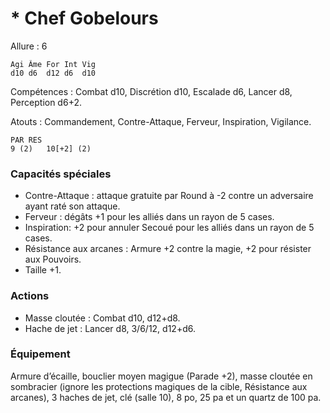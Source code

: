 # * Chef Gobelours

Allure : 6

	Agi	Âme	For	Int	Vig
	d10	d6	d12	d6	d10

Compétences : Combat d10, Discrétion d10, Escalade d6, Lancer d8, Perception d6+2.

Atouts : Commandement, Contre-Attaque, Ferveur, Inspiration, Vigilance.

	PAR	RES
	9 (2)	10[+2] (2)

### Capacités spéciales
- Contre-Attaque : attaque gratuite par Round à -2 contre un adversaire ayant raté son attaque.
- Ferveur : dégâts +1 pour les alliés dans un rayon de 5 cases.
- Inspiration: +2 pour annuler Secoué pour les alliés dans un rayon de 5 cases.
- Résistance aux arcanes : Armure +2 contre la magie, +2 pour résister aux Pouvoirs.
- Taille +1.

### Actions
- Masse cloutée : Combat d10, d12+d8.
- Hache de jet : Lancer d8, 3/6/12, d12+d6.

### Équipement
Armure d’écaille, bouclier moyen magigue (Parade +2), masse cloutée en sombracier (ignore les protections magiques de la cible, Résistance aux arcanes), 3 haches de jet, clé (salle 10), 8 po, 25 pa et un quartz de 100 pa.
